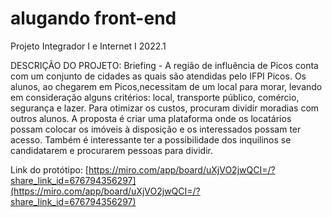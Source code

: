 # alugando front-end
Projeto Integrador I e Internet I 2022.1

DESCRIÇÃO DO PROJETO:
Briefing - A região de influência de Picos conta com um conjunto de cidades as quais são atendidas pelo IFPI Picos. Os alunos, ao chegarem em Picos,necessitam de um local para morar, levando em consideração alguns critérios: local, transporte público, comércio, segurança e lazer. Para otimizar os custos, procuram dividir moradias com outros alunos. A proposta é criar uma plataforma onde os locatários possam colocar os imóveis à disposição e os interessados possam ter acesso. Também é interessante ter a possibilidade dos inquilinos se candidatarem e procurarem pessoas para dividir.

Link do protótipo: [https://miro.com/app/board/uXjVO2jwQCI=/?share_link_id=676794356297](https://miro.com/app/board/uXjVO2jwQCI=/?share_link_id=676794356297)
